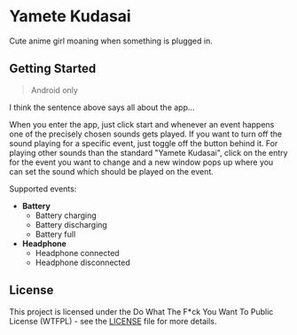 # Yamete Kudasai

Cute anime girl moaning when something is plugged in.

## Getting Started

> Android only

I think the sentence above says all about the app...

When you enter the app, just click start and whenever an event happens one of the precisely chosen sounds gets played.
If you want to turn off the sound playing for a specific event, just toggle off the button behind it.
For playing other sounds than the standard "Yamete Kudasai", click on the entry for the event you want to change
and a new window pops up where you can set the sound which should be played on the event.

Supported events:
- **Battery**
  - Battery charging
  - Battery discharging
  - Battery full
- **Headphone**
  - Headphone connected
  - Headphone disconnected

## License

This project is licensed under the Do What The F*ck You Want To Public License (WTFPL) - see the [LICENSE](LICENSE) file for more details.

